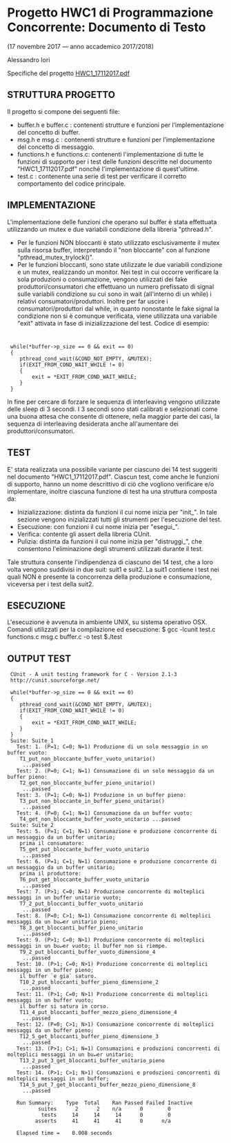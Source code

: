 # Progetto HWC1 di Programmazione Concorrente: Documento di Testo 
(17 novembre 2017 — anno accademico 2017/2018)

Alessandro Iori

Specifiche del progetto [HWC1_17112017.pdf](https://github.com/alessandroiori/concurrent-programming/blob/master/hwc1/HWC1_17112017.pdf)

## STRUTTURA PROGETTO
Il progetto si compone dei seguenti file:

- buffer.h e buffer.c : contenenti strutture e funzioni per l’implementazione del concetto di buffer.
- msg.h e msg.c : contenenti strutture e funzioni per l’implementazione del concetto di messaggio.
- functions.h e functions.c: contenenti l'implementazione di tutte le funzioni di supporto per i test delle funzioni descritte nel documento "HWC1_17112017.pdf" nonché l'implementazione di quest'ultime.
- test.c : contenente una serie di test per verificare il corretto comportamento del codice principale.

## IMPLEMENTAZIONE
L'implementazione delle funzioni che operano sul buffer è stata effettuata utilizzando un mutex e due variabili condizione della libreria "pthread.h". 
- Per le funzioni NON bloccanti è stato utilizzato esclusivamente il mutex sulla risorsa buffer, interpretando il "non bloccante" con al funzione "pthread_mutex_trylock()".
- Per le funzioni bloccanti, sono state utilizzate le due variabili condizione e un mutex, realizzando un monitor. Nei test in cui occorre verificare la sola produzioni o consumazione, vengono utilizzati dei fake produttori/consumatori che effettuano un numero prefissato di signal sulle variabili condizione su cui sono in wait (all'interno di un while) i relativi consumatori/produttori. Inoltre per far uscire i consumatori/produttori dal while, in quanto nonostante le fake signal la condizione non si è comunque verificata, viene utilizzata una variabile "exit" attivata in fase di inizializzazione del test. Codice di esempio:
#    
     while(*buffer->p_size == 0 && exit == 0)
     {
        pthread_cond_wait(&COND_NOT_EMPTY, &MUTEX);
        if(EXIT_FROM_COND_WAIT_WHILE != 0)
        {
            exit = *EXIT_FROM_COND_WAIT_WHILE;
        }
     }
     
In fine per cercare di forzare le sequenza di interleaving vengono utilizzate delle sleep di 3 secondi. I 3 secondi sono stati calibrati e selezionati come una buona attesa che consente di ottenere, nella maggior parte dei casi, la sequenza di interleaving desiderata anche all'aumentare dei produttori/consumatori.

## TEST
E' stata realizzata una possibile variante per ciascuno dei 14 test suggeriti nel documento "HWC1_17112017.pdf". Ciascun test, come anche le funzioni di supporto, hanno un nome descrittivo di ciò che vogliono verificare e/o implementare, inoltre ciascuna funzione di test ha una struttura composta da: 
- Inizializzazione: distinta da funzioni il cui nome inizia per "init_". In tale sezione vengono inizializzati tutti gli strumenti per l'esecuzione del test.
- Esecuzione: con funzioni il cui nome inizia per "esegui_".
- Verifica: contente gli assert della libreria CUnit.
- Pulizia: distinta da funzioni il cui nome inizia per "distruggi_", che consentono l'eliminazione degli strumenti utilizzati durante il test.

Tale struttura consente l'indipendenza di ciascuno dei 14 test, che a loro volta vengono suddivisi in due suit: suit1 e suit2. La suit1 contiene i test nei quali NON è presente la concorrenza della produzione e consumazione, viceversa per i test della suit2.

## ESECUZIONE
L'esecuzione è avvenuta in ambiente UNIX, su sistema operativo OSX. Comandi utilizzati per la compilazione ed esecuzione: 
$ gcc -lcunit test.c functions.c msg.c buffer.c -o test
$./test

## OUTPUT TEST

     CUnit - A unit testing framework for C - Version 2.1-3
     http://cunit.sourceforge.net/
     
     while(*buffer->p_size == 0 && exit == 0)
     {
        pthread_cond_wait(&COND_NOT_EMPTY, &MUTEX);
        if(EXIT_FROM_COND_WAIT_WHILE != 0)
        {
            exit = *EXIT_FROM_COND_WAIT_WHILE;
        }
     }
     Suite: Suite_1
       Test: 1. (P=1; C=0; N=1) Produzione di un solo messaggio in un buffer vuoto:
        T1_put_non_bloccante_buffer_vuoto_unitario()
         ...passed
       Test: 2. (P=0; C=1; N=1) Consumazione di un solo messaggio da un buffer pieno:
        T2_get_non_bloccante_buffer_pieno_unitario()
         ...passed
       Test: 3. (P=1; C=0; N=1) Produzione in un buffer pieno:
        T3_put_non_bloccante_in_buffer_pieno_unitario()
         ...passed
       Test: 4. (P=0; C=1; N=1) Consumazione da un buffer vuoto:
        T4_get_non_bloccante_buffer_vuoto_unitario ...passed
     Suite: Suite_2
       Test: 5. (P=1; C=1; N=1) Consumazione e produzione concorrente di un messaggio da un buffer unitario;
        prima il consumatore:
        T5_get_put_bloccante_buffer_vuoto_unitario
         ...passed
       Test: 6. (P=1; C=1; N=1) Consumazione e produzione concorrente di un messaggio da un buffer unitario;
        prima il produttore:
        T6_put_get_bloccante_buffer_vuoto_unitario
         ...passed
       Test: 7. (P>1; C=0; N=1) Produzione concorrente di molteplici messaggi in un buffer unitario vuoto;
        T7_2_put_bloccanti_buffer_vuoto_unitario
         ...passed
       Test: 8. (P=0; C>1; N=1) Consumazione concorrente di molteplici messaggi da un bu↵er unitario pieno;
        T8_3_get_bloccanti_buffer_pieno_unitario
         ...passed
       Test: 9. (P>1; C=0; N>1) Produzione concorrente di molteplici messaggi in un bu↵er vuoto; il buffer non si riempe.
        T9_2_put_bloccanti_buffer_vuoto_dimensione_4
         ...passed
       Test: 10. (P>1; C=0; N>1) Produzione concorrente di molteplici messaggi in un buffer pieno;
        il buffer `e gia` saturo.
        T10_2_put_bloccanti_buffer_pieno_dimensione_2
         ...passed
       Test: 11. (P>1; C=0; N>1) Produzione concorrente di molteplici messaggi in un buffer vuoto;
        il buffer si satura in corso.
        T11_4_put_bloccanti_buffer_mezzo_pieno_dimensione_4
         ...passed
       Test: 12. (P=0; C>1; N>1) Consumazione concorrente di molteplici messaggi da un buffer pieno;
        T12_5_get_bloccanti_buffer_pieno_dimensione_3
         ...passed
       Test: 13. (P>1; C>1; N=1) Consumazioni e produzioni concorrenti di molteplici messaggi in un bu↵er unitario;
        T13_2_put_3_get_bloccanti_buffer_unitario_pieno
         ...passed
       Test: 14. (P>1; C>1; N>1) Consumazioni e produzioni concorrenti di molteplici messaggi in un buffer;
        T14_5_put_7_get_bloccanti_buffer_mezzo_pieno_dimensione_8
         ...passed
         
       Run Summary:    Type  Total    Ran Passed Failed Inactive
              suites      2      2    n/a      0        0
               tests     14     14     14      0        0
             asserts     41     41     41      0      n/a
       
       Elapsed time =    0.008 seconds
